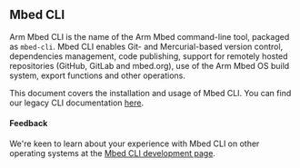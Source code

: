 ## Mbed CLI

Arm Mbed CLI is the name of the Arm Mbed command-line tool, packaged as `mbed-cli`. Mbed CLI enables Git- and Mercurial-based version control, dependencies management, code publishing, support for remotely hosted repositories (GitHub, GitLab and mbed.org), use of the Arm Mbed OS build system, export functions and other operations.

This document covers the installation and usage of Mbed CLI. You can find our legacy CLI documentation [here](https://github.com/ARMmbed/mbed-cli/blob/master/README.md).

#### Feedback

We're keen to learn about your experience with Mbed CLI on other operating systems at the [Mbed CLI development page](https://github.com/ARMmbed/mbed-cli).
